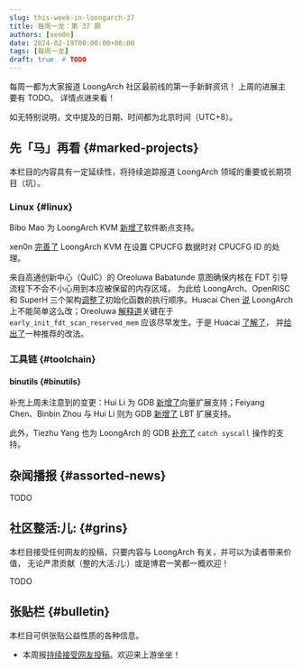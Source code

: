 ```yaml
---
slug: this-week-in-loongarch-37
title: 每周一龙：第 37 期
authors: [xen0n]
date: 2024-02-19T00:00:00+08:00
tags: [每周一龙]
draft: true  # TODO
---
```


每周一都为大家报道 LoongArch 社区最前线的第一手新鲜资讯！
上周的进展主要有 TODO。
详情点进来看！

<!-- truncate -->

如无特别说明，文中提及的日期、时间都为北京时间（UTC+8）。

## 先「马」再看 {#marked-projects}

本栏目的内容具有一定延续性，将持续追踪报道 LoongArch 领域的重要或长期项目（坑）。

### Linux {#linux}

Bibo Mao 为 LoongArch KVM
[新增了](https://lore.kernel.org/loongarch/20240218063302.218019-1-maobibo@loongson.cn/)软件断点支持。

xen0n [完善了](https://lore.kernel.org/loongarch/20240216085822.3032984-1-kernel@xen0n.name/)
LoongArch KVM 在设置 CPUCFG 数据时对 CPUCFG ID 的处理。

来自高通创新中心（QuIC）的 Oreoluwa Babatunde 意图确保内核在
FDT 引导流程下不会不小心用到本应被保留的内存区域，
为此给 LoongArch、OpenRISC 和 SuperH 三个架构[调整了](https://lore.kernel.org/loongarch/1707524971-146908-1-git-send-email-quic_obabatun@quicinc.com/)初始化函数的执行顺序。Huacai Chen
[说](https://lore.kernel.org/loongarch/CAAhV-H5f5e-cCaX7Gr20oG8F-aywJcosLn4ajxx2SQWoB8JtSA@mail.gmail.com/)
LoongArch 上不能简单这么改；Oreoluwa [解释道](https://lore.kernel.org/loongarch/03c2c48d-d05f-4906-b63b-711c94133489@quicinc.com/)关键在于
`early_init_fdt_scan_reserved_mem` 应该尽早发生。于是
Huacai [了解了](https://lore.kernel.org/loongarch/CAAhV-H7LjadN99OAdpX4OxU-bcjVC45iUwrzTfQz28UMc0K0JQ@mail.gmail.com/)，
并[给出了](https://lore.kernel.org/loongarch/20240218151403.2206980-1-chenhuacai@loongson.cn/)一种推荐的改法。

### 工具链 {#toolchain}

#### binutils {#binutils}

补充上周未注意到的变更：Hui Li 为 GDB
[新增了](https://sourceware.org/git?p=binutils-gdb.git;a=commitdiff;h=1e9569f383a3d5a88ee07d0c2401bd95613c222e)向量扩展支持；Feiyang Chen、Binbin Zhou
与 Hui Li 则为 GDB [新增了](https://sourceware.org/git/?p=binutils-gdb.git;a=commitdiff;h=e4d74c01e77365f1327e4e567e7579cdd3bf74f6)
LBT 扩展支持。

此外，Tiezhu Yang 也为 LoongArch 的 GDB [补充了](https://sourceware.org/git/?p=binutils-gdb.git;a=commitdiff;h=be908bd6e7fdcf0b91b949b152a063b5791856b5)
`catch syscall` 操作的支持。

## 杂闻播报 {#assorted-news}

TODO

## 社区整活:儿: {#grins}

本栏目接受任何网友的投稿，只要内容与 LoongArch 有关，并可以为读者带来价值，
无论严肃贡献（整的大活:儿:）或是博君一笑都一概欢迎！

TODO

## 张贴栏 {#bulletin}

本栏目可供张贴公益性质的各种信息。

* 本周报[持续接受网友投稿][call-for-submissions]。欢迎来上游坐坐！

[call-for-submissions]: https://github.com/loongson-community/areweloongyet/issues/16

